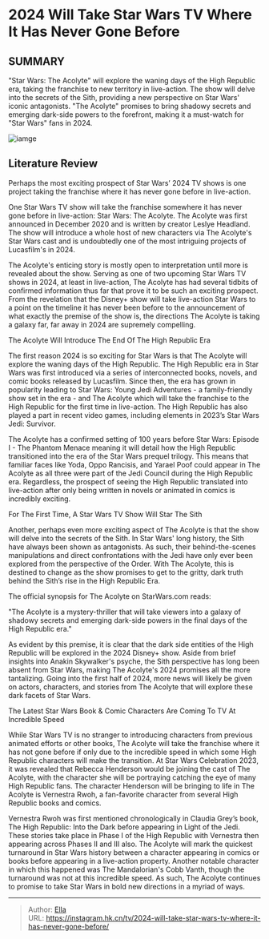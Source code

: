 # 2024 Will Take Star Wars TV Where It Has Never Gone Before


## SUMMARY 



  &#34;Star Wars: The Acolyte&#34; will explore the waning days of the High Republic era, taking the franchise to new territory in live-action.   The show will delve into the secrets of the Sith, providing a new perspective on Star Wars&#39; iconic antagonists.   &#34;The Acolyte&#34; promises to bring shadowy secrets and emerging dark-side powers to the forefront, making it a must-watch for &#34;Star Wars&#34; fans in 2024.  

![iamge](https://static1.srcdn.com/wordpress/wp-content/uploads/2023/12/din-djarin-the-mandalorian-jedi-order-high-republic.jpg)

## Literature Review
Perhaps the most exciting prospect of Star Wars’ 2024 TV shows is one project taking the franchise where it has never gone before in live-action.




One Star Wars TV show will take the franchise somewhere it has never gone before in live-action: Star Wars: The Acolyte. The Acolyte was first announced in December 2020 and is written by creator Leslye Headland. The show will introduce a whole host of new characters via The Acolyte&#39;s Star Wars cast and is undoubtedly one of the most intriguing projects of Lucasfilm&#39;s in 2024.




The Acolyte&#39;s enticing story is mostly open to interpretation until more is revealed about the show. Serving as one of two upcoming Star Wars TV shows in 2024, at least in live-action, The Acolyte has had several tidbits of confirmed information thus far that prove it to be such an exciting prospect. From the revelation that the Disney&#43; show will take live-action Star Wars to a point on the timeline it has never been before to the announcement of what exactly the premise of the show is, the directions The Acolyte is taking a galaxy far, far away in 2024 are supremely compelling.


 The Acolyte Will Introduce The End Of The High Republic Era 
          

The first reason 2024 is so exciting for Star Wars is that The Acolyte will explore the waning days of the High Republic. The High Republic era in Star Wars was first introduced via a series of interconnected books, novels, and comic books released by Lucasfilm. Since then, the era has grown in popularity leading to Star Wars: Young Jedi Adventures - a family-friendly show set in the era - and The Acolyte which will take the franchise to the High Republic for the first time in live-action. The High Republic has also played a part in recent video games, including elements in 2023’s Star Wars Jedi: Survivor.




The Acolyte has a confirmed setting of 100 years before Star Wars: Episode I - The Phantom Menace meaning it will detail how the High Republic transitioned into the era of the Star Wars prequel trilogy. This means that familiar faces like Yoda, Oppo Rancisis, and Yarael Poof could appear in The Acolyte as all three were part of the Jedi Council during the High Republic era. Regardless, the prospect of seeing the High Republic translated into live-action after only being written in novels or animated in comics is incredibly exciting.



 For The First Time, A Star Wars TV Show Will Star The Sith 
         

Another, perhaps even more exciting aspect of The Acolyte is that the show will delve into the secrets of the Sith. In Star Wars&#39; long history, the Sith have always been shown as antagonists. As such, their behind-the-scenes manipulations and direct confrontations with the Jedi have only ever been explored from the perspective of the Order. With The Acolyte, this is destined to change as the show promises to get to the gritty, dark truth behind the Sith’s rise in the High Republic Era.




The official synopsis for The Acolyte on StarWars.com reads:


&#34;The Acolyte is a mystery-thriller that will take viewers into a galaxy of shadowy secrets and emerging dark-side powers in the final days of the High Republic era.&#34;


As evident by this premise, it is clear that the dark side entities of the High Republic will be explored in the 2024 Disney&#43; show. Aside from brief insights into Anakin Skywalker&#39;s psyche, the Sith perspective has long been absent from Star Wars, making The Acolyte&#39;s 2024 promises all the more tantalizing. Going into the first half of 2024, more news will likely be given on actors, characters, and stories from The Acolyte that will explore these dark facets of Star Wars.



 The Latest Star Wars Book &amp; Comic Characters Are Coming To TV At Incredible Speed 
          

While Star Wars TV is no stranger to introducing characters from previous animated efforts or other books, The Acolyte will take the franchise where it has not gone before if only due to the incredible speed in which some High Republic characters will make the transition. At Star Wars Celebration 2023, it was revealed that Rebecca Henderson would be joining the cast of The Acolyte, with the character she will be portraying catching the eye of many High Republic fans. The character Henderson will be bringing to life in The Acolyte is Vernestra Rwoh, a fan-favorite character from several High Republic books and comics.




Vernestra Rwoh was first mentioned chronologically in Claudia Grey’s book, The High Republic: Into the Dark before appearing in Light of the Jedi. These stories take place in Phase I of the High Republic with Vernestra then appearing across Phases II and III also. The Acolyte will mark the quickest turnaround in Star Wars history between a character appearing in comics or books before appearing in a live-action property. Another notable character in which this happened was The Mandalorian&#39;s Cobb Vanth, though the turnaround was not at this incredible speed. As such, The Acolyte continues to promise to take Star Wars in bold new directions in a myriad of ways.



---

> Author: [Ella](https://instagram.hk.cn/)  
> URL: https://instagram.hk.cn/tv/2024-will-take-star-wars-tv-where-it-has-never-gone-before/  

